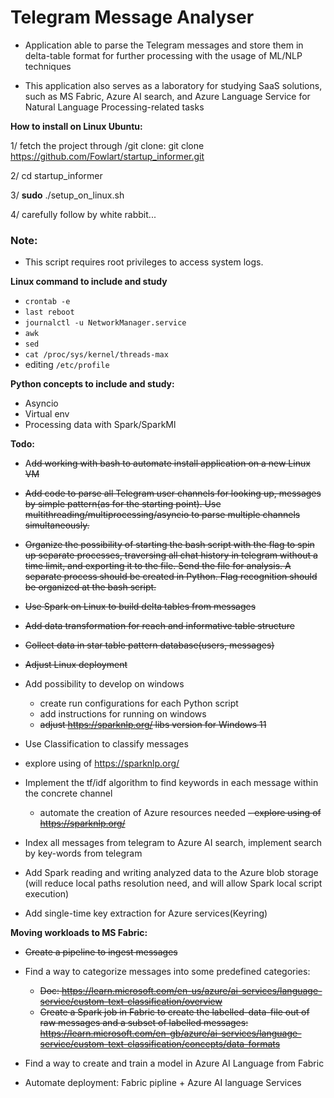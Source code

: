 # Telegram Message Analyser

- Application able to parse the Telegram messages and store them in delta-table format for further processing with the usage of ML/NLP techniques

- This application also serves as a laboratory for studying SaaS solutions, such as MS Fabric, Azure AI search, and Azure Language Service for Natural Language Processing-related tasks

**How to install on Linux Ubuntu:**

1/ fetch the project through /git clone: 
git clone https://github.com/Fowlart/startup_informer.git

2/ cd startup_informer

3/ **sudo** ./setup_on_linux.sh

4/ carefully follow by white rabbit...

### Note:

* This script requires root privileges to access system logs.

**Linux command to include and study**
- `crontab -e`
- `last reboot` 
- `journalctl -u NetworkManager.service`
- `awk`
- `sed`
- `cat /proc/sys/kernel/threads-max`
- editing `/etc/profile`

**Python concepts to include and study:**
- Asyncio
- Virtual env
- Processing data with Spark/SparkMl

**Todo:**

- A~~dd working with bash to automate install application on a new Linux VM~~
- ~~Add code to parse all Telegram user channels for looking up, messages by simple pattern(as for the starting point). 
Use multithreading/multiprocessing/asyncio to parse multiple channels simultaneously.~~
- ~~Organize the possibility of starting the bash script with the flag to spin up separate processes, traversing all
chat history in telegram without a time limit, and exporting it to the file. 
Send the file for analysis. 
A separate process should be created in Python. 
Flag recognition should be organized at the bash script.~~
- ~~Use Spark on Linux to build delta tables from messages~~
- ~~Add data transformation for reach and informative table structure~~
- ~~Collect data in star table pattern database(users, messages)~~
- ~~Adjust Linux deployment~~

- Add possibility to develop on windows
  - create run configurations for each Python script
  - add instructions for running on windows
  - ~~adjust https://sparknlp.org/ libs version for Windows 11~~

- Use Classification to classify messages
- explore using of https://sparknlp.org/

- Implement the tf/idf algorithm to find keywords in each message within the concrete channel
  - automate the creation of Azure resources needed
  ~~- explore using of https://sparknlp.org/~~

- Index all messages from telegram to Azure AI search, implement search by key-words from telegram

- Add Spark reading and writing analyzed data to the Azure blob storage (will reduce local paths resolution need, and will allow Spark local script execution)   

- Add single-time key extraction for Azure services(Keyring)

**Moving workloads to MS Fabric:**

- ~~Create a pipeline to ingest messages~~
- Find a way to categorize messages into some predefined categories:
  - ~~Doc: https://learn.microsoft.com/en-us/azure/ai-services/language-service/custom-text-classification/overview~~ 
  - ~~Create a Spark job in Fabric to create the labelled-data-file out of raw messages and a subset of labelled messages: 
  https://learn.microsoft.com/en-gb/azure/ai-services/language-service/custom-text-classification/concepts/data-formats~~

- Find a way to create and train a model in Azure AI Language from Fabric

- Automate deployment: Fabric pipline + Azure AI language Services